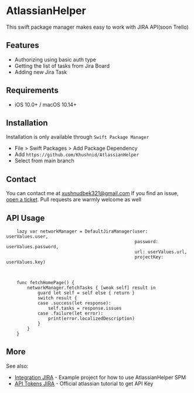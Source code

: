# AtlassianHelper
This swift package manager makes easy to work with JIRA API(soon Trello)

## Features

* Authorizing using basic auth type
* Getting the list of tasks from Jira Board
* Adding new Jira Task

## Requirements

- iOS 10.0+ / macOS 10.14+
## Installation

Installation is only available through `Swift Package Manager`
- File > Swift Packages > Add Package Dependency
- Add `https://github.com/Khushnid/AtlassianHelper`
- Select from main branch

## Contact
You can contact me at <xushnudbek321@gmail.com> If you find an issue, [open a ticket](https://github.com/Khushnid/AtlassianHelper/issues/new). Pull requests are warmly welcome as well 

## API Usage

```
    lazy var networkManager = DefaultJiraManager(user: userValues.user,
                                                 password: userValues.password,
                                                 url: userValues.url,
                                                 projectKey: userValues.key)
                                                 
                                                 
    
    func fetchHomePage() {
        networkManager.fetchTasks { [weak self] result in
            guard let self = self else { return }
            switch result {
            case .success(let response):
                self.tasks = response.issues
            case .failure(let error):
                print(error.localizedDescription)
            }
        }
    }
```


## More
See also:
* [Integration JIRA](https://github.com/Khushnid/IntergrationJira) - Example project for how to use AtlassianHelper SPM
* [API Tokens JIRA](https://support.atlassian.com/atlassian-account/docs/manage-api-tokens-for-your-atlassian-account/) - Official atlassian tutorial to get API Key
